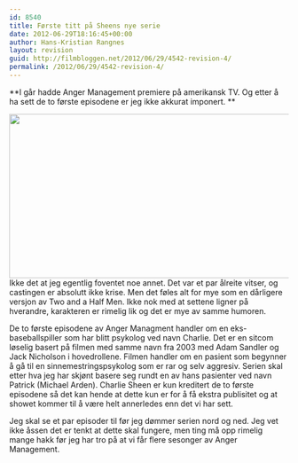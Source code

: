 ```yaml
---
id: 8540
title: Første titt på Sheens nye serie
date: 2012-06-29T18:16:45+00:00
author: Hans-Kristian Rangnes
layout: revision
guid: http://filmbloggen.net/2012/06/29/4542-revision-4/
permalink: /2012/06/29/4542-revision-4/
---
```

**I går hadde Anger Management premiere på amerikansk TV. Og etter å ha sett de to første episodene er jeg ikke akkurat imponert. **<!--more-->

  
<a href="http://filmbloggen.net/2012/06/29/forste-titt-pa-sheens-nye-serie/charlie-sheen-anger-management-star/" rel="attachment wp-att-4553"><img class="alignnone size-large wp-image-4553" src="http://filmbloggen.net/wp-content/uploads//2012/06/Charlie-Sheen-Anger-Management-Star-620x296.jpg" alt="" width="620" height="296" /></a>  
Ikke det at jeg egentlig foventet noe annet. Det var et par ålreite vitser, og castingen er absolutt ikke krise. Men det føles alt for mye som en dårligere versjon av Two and a Half Men. Ikke nok med at settene ligner på hverandre, karakteren er rimelig lik og det er mye av samme humoren.

De to første episodene av Anger Managment handler om en eks-baseballspiller som har blitt psykolog ved navn Charlie. Det er en sitcom løselig basert på filmen med samme navn fra 2003 med Adam Sandler og Jack Nicholson i hovedrollene. Filmen handler om en pasient som begynner å gå til en sinnemestringspsykolog som er rar og selv aggresiv. Serien skal etter hva jeg har skjønt basere seg rundt en av hans pasienter ved navn Patrick (Michael Arden). Charlie Sheen er kun kreditert de to første episodene så det kan hende at dette kun er for å få ekstra publisitet og at showet kommer til å være helt annerledes enn det vi har sett.

Jeg skal se et par episoder til før jeg dømmer serien nord og ned. Jeg vet ikke åssen det er tenkt at dette skal fungere, men ting må opp rimelig mange hakk før jeg har tro på at vi får flere sesonger av Anger Management.
